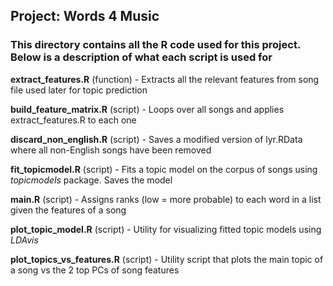 ## Project: Words 4 Music

### This directory contains all the R code used for this project. Below is a description of what each script is used for


**extract_features.R** (function) - Extracts all the relevant features from song file used later for topic prediction

**build_feature_matrix.R** (script) - Loops over all songs and applies extract_features.R to each one

**discard_non_english.R** (script) - Saves a modified version of lyr.RData where all non-English songs have been removed

**fit_topicmodel.R** (script) - Fits a topic model on the corpus of songs using *topicmodels* package. Saves the model

**main.R** (script) - Assigns ranks (low = more probable) to each word in a list given the features of a song 

**plot_topic_model.R** (script) - Utility for visualizing fitted topic models using *LDAvis* 

**plot_topics_vs_features.R** (script) - Utility script that plots the main topic of a song vs the 2 top PCs of song features

